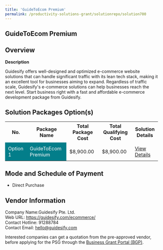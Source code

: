 ```yaml
---
title: 'GuideToEcom Premium'
permalink: /productivity-solutions-grant/solutionrepo/solution700
---
```


## GuideToEcom Premium

## Overview

**Description**

Guidesify offers well-designed and optimized e-commerce website solutions that can handle significant traffic with its lean tech stack, making it an excellent tool for businesses aiming to expand. Regardless of traffic scale, Guidesify's e-commerce solutions can help businesses reach the next level. Start business right with a fast and affordable e-commerce development package from Guidesify.

## Solution Packages Option(s)

<table>
<tr>
<th><b>No.</b></th>
<th><b>Package Name</b></th>
<th><b>Total Package Cost</b></th>
<th><b>Total Qualifying Cost</b></th>
<th><b>Solution Details</b></th>
</tr>
<tr>
<td style='padding: 10px; background-color: #037E8A; color: #FFFFFF;'>Option 1</td>
<td style='padding: 10px; background-color: #037E8A; color: #FFFFFF;'>GuideToEcom Premium</td>
<td style='padding: 10px;'>$8,900.00</td>
<td style='padding: 10px;'>$8,900.00</td>
<td style='padding: 10px;'><a href='/images/psg/Guidesify_GuideToEcom_Premium_Desensitised_Part1.pdf' target='_blank'>View Details</a></td>
</tr>
</table>

## Mode and Schedule of Payment

 - Direct Purchase

## Vendor Information

 Company Name:Guidesify Pte. Ltd.<br>Web URL: https://guidesify.com/ecommerce/ <br>Contact Hotline: 91288784 <br>Contact Email: hello@guidesify.com 

Interested companies can get a quotation from the pre-approved vendor, before applying for the PSG through the <a href='https://www.businessgrants.gov.sg/' target='_blank' rel='noopener'>Business Grant Portal (BGP)</a>.

<script src="/jquery/resize-tables.js"></script>
